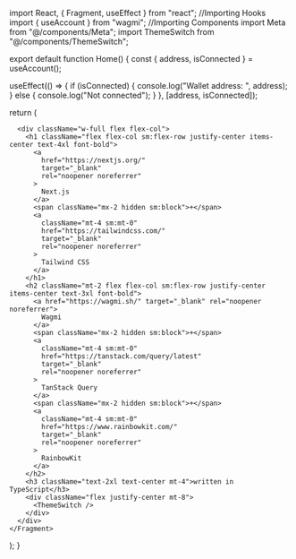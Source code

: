 import React, { Fragment, useEffect } from "react";
//Importing Hooks
import { useAccount } from "wagmi";
//Importing Components
import Meta from "@/components/Meta";
import ThemeSwitch from "@/components/ThemeSwitch";

export default function Home() {
  const { address, isConnected } = useAccount();

  useEffect(() => {
    if (isConnected) {
      console.log("Wallet address: ", address);
    } else {
      console.log("Not connected");
    }
  }, [address, isConnected]);

  return (
    <Fragment>
      <Meta />

      <div className="w-full flex flex-col">
        <h1 className="flex flex-col sm:flex-row justify-center items-center text-4xl font-bold">
          <a
            href="https://nextjs.org/"
            target="_blank"
            rel="noopener noreferrer"
          >
            Next.js
          </a>
          <span className="mx-2 hidden sm:block">+</span>
          <a
            className="mt-4 sm:mt-0"
            href="https://tailwindcss.com/"
            target="_blank"
            rel="noopener noreferrer"
          >
            Tailwind CSS
          </a>
        </h1>
        <h2 className="mt-2 flex flex-col sm:flex-row justify-center items-center text-3xl font-bold">
          <a href="https://wagmi.sh/" target="_blank" rel="noopener noreferrer">
            Wagmi
          </a>
          <span className="mx-2 hidden sm:block">+</span>
          <a
            className="mt-4 sm:mt-0"
            href="https://tanstack.com/query/latest"
            target="_blank"
            rel="noopener noreferrer"
          >
            TanStack Query
          </a>
          <span className="mx-2 hidden sm:block">+</span>
          <a
            className="mt-4 sm:mt-0"
            href="https://www.rainbowkit.com/"
            target="_blank"
            rel="noopener noreferrer"
          >
            RainbowKit
          </a>
        </h2>
        <h3 className="text-2xl text-center mt-4">written in TypeScript</h3>
        <div className="flex justify-center mt-8">
          <ThemeSwitch />
        </div>
      </div>
    </Fragment>
  );
}
